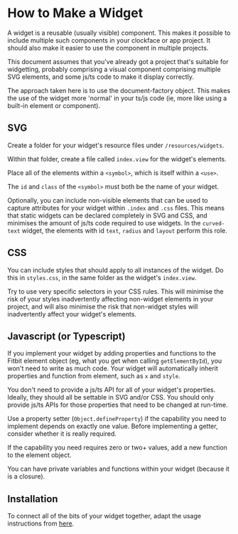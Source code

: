 How to Make a Widget
=
A widget is a reusable (usually visible) component. This makes it possible to include multiple such components in your clockface or app project. It should also make it easier to use the component in multiple projects.

This document assumes that you've already got a project that's suitable for widgetting, probably comprising a visual component comprising multiple SVG elements, and some js/ts code to make it display correctly.

The approach taken here is to use the document-factory object. This makes the use of the widget more 'normal' in your ts/js code (ie, more like using a built-in element or component).

SVG
-
Create a folder for your widget's resource files under `/resources/widgets`.

Within that folder, create a file called `index.view` for the widget's elements.

Place all of the elements within a `<symbol>`, which is itself within  a `<use>`.

The `id` and `class` of the `<symbol>` must both be the name of your widget.

Optionally, you can include non-visible elements that can be used to capture attributes for your widget within `.index` and `.css` files. This means that static widgets can be declared completely in SVG and CSS, and minimises the amount of js/ts code required to use widgets. In the `curved-text` widget, the elements with id `text`, `radius` and `layout` perform this role.

CSS
-
You can include styles that should apply to all instances of the widget. Do this in `styles.css`, in the same folder as the widget's `index.view`.

Try to use very specific selectors in your CSS rules. This will minimise the risk of your styles inadvertently affecting non-widget elements in your project, and will also minimise the risk that non-widget styles will inadvertently affect your widget's elements.

Javascript (or Typescript)
-
If you implement your widget by adding properties and functions to the Fitbit element object (eg, what you get when calling `getElementById`), you won't need to write as much code. Your widget will automatically inherit properties and function from element, such as `x` and `style`.

You don't need to provide a js/ts API for all of your widget's properties. Ideally, they should all be settable in SVG and/or CSS. You should only provide js/ts APIs for those properties that need to be changed at run-time.

Use a property setter (`Object.defineProperty`) if the capability you need to implement depends on exactly one value. Before implementing a getter, consider whether it is really required.

If the capability you need requires zero or two+ values, add a new function to the element object.

You can have private variables and functions within your widget (because it is a closure).

Installation
-
To connect all of the bits of your widget together, adapt the usage instructions from [here](usage.md).